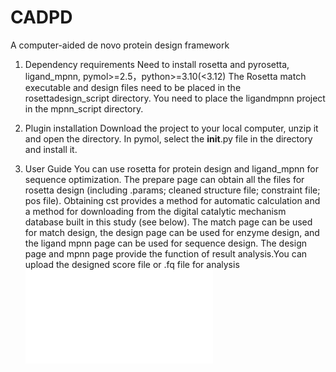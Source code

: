 # CADPD
A computer-aided de novo protein design framework

1. Dependency requirements
Need to install rosetta and pyrosetta, ligand_mpnn, pymol>=2.5，python>=3.10(<3.12)
The Rosetta match executable and design files need to be placed in the rosettadesign_script directory.
You need to place the ligandmpnn project in the mpnn_script directory.

2. Plugin installation
Download the project to your local computer, unzip it and open the directory.
In pymol, select the __init__.py file in the directory and install it.

3. User Guide
You can use rosetta for protein design and ligand_mpnn for sequence optimization.
The prepare page can obtain all the files for rosetta design (including .params; cleaned structure file; constraint file; pos file). Obtaining cst provides a method for automatic calculation and a method for downloading from the digital catalytic mechanism database built in this study (see below).
The match page can be used for match design, the design page can be used for enzyme design, and the ligand mpnn page can be used for sequence design.
The design page and mpnn page provide the function of result analysis.You can upload the designed score file or .fq file for analysis
![image](/figure/interface.pdf)
